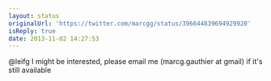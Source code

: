 ```yaml
---
layout: status
originalUrl: 'https://twitter.com/marcgg/status/396644839694929920'
isReply: true
date: 2013-11-02 14:27:53
---
```


@leifg I might be interested, please email me (marcg.gauthier at gmail) if it's still available
